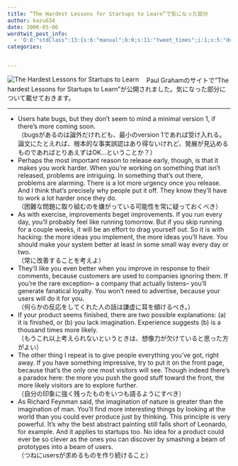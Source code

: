 ```yaml
---
title: ”The Hardest Lessons for Startups to Learn”で気になった部分
author: kazu634
date: 2006-05-06
wordtwit_post_info:
  - 'O:8:"stdClass":13:{s:6:"manual";b:0;s:11:"tweet_times";i:1;s:5:"delay";i:0;s:7:"enabled";i:1;s:10:"separation";s:2:"60";s:7:"version";s:3:"3.7";s:14:"tweet_template";b:0;s:6:"status";i:2;s:6:"result";a:0:{}s:13:"tweet_counter";i:2;s:13:"tweet_log_ids";a:1:{i:0;i:2343;}s:9:"hash_tags";a:0:{}s:8:"accounts";a:1:{i:0;s:7:"kazu634";}}'
categories:


---
```

<div class="section">
<p>
<a href="http://www.paulgraham.com/startuplessons.html" onclick="__gaTracker('send', 'event', 'outbound-article', 'http://www.paulgraham.com/startuplessons.html', '');" target="_blank"><img alt="The Hardest Lessons for Startups to Learn" align="left" src="http://img.simpleapi.net/small/http://www.paulgraham.com/startuplessons.html" border="0" /></a>
</p></p> 
  
<p>
    　Paul Grahamのサイトで&#8221;The hardest Lessons for Startups to Learn&#8221;が公開されました。気になった部分について載せておきます。
</p>
  
<hr />
  
<ul>
<li>
      Users hate bugs, but they don&#8217;t seem to mind a minimal version 1, if there&#8217;s more coming soon.<br /> （bugsがあるのは論外だけれども、最小のversion 1であれば受け入れる。論文にたとえれば、根本的な事実誤認はあり得ないけれど、発展が見込めるものであればとりあえずはOK…ということか？）
</li>
<li>
      Perhaps the most important reason to release early, though, is that it makes you work harder. When you&#8217;re working on something that isn&#8217;t released, problems are intriguing. In something that&#8217;s out there, problems are alarming. There is a lot more urgency once you release. And I think that&#8217;s precisely why people put it off. They know they&#8217;ll have to work a lot harder once they do.<br /> （困難な問題に取り組むのを嫌がっている可能性を常に疑っておくべき）
</li>
<li>
      As with exercise, improvements beget improvements. If you run every day, you&#8217;ll probably feel like running tomorrow. But if you skip running for a couple weeks, it will be an effort to drag yourself out. So it is with hacking: the more ideas you implement, the more ideas you&#8217;ll have. You should make your system better at least in some small way every day or two.<br /> （常に改善することを考えよ）
</li>
<li>
      They&#8217;ll like you even better when you improve in response to their comments, because customers are used to companies ignoring them. If you&#8217;re the rare exception&#8211; a company that actually listens&#8211; you&#8217;ll generate fanatical loyalty. You won&#8217;t need to advertise, because your users will do it for you.<br /> （何らかの反応をしてくれた人の話は謙虚に耳を傾けるべき。）
</li>
<li>
      If your product seems finished, there are two possible explanations: (a) it is finished, or (b) you lack imagination. Experience suggests (b) is a thousand times more likely.<br /> （もうこれ以上考えられないというときは、想像力が欠けていると思った方がよい）
</li>
<li>
      The other thing I repeat is to give people everything you&#8217;ve got, right away. If you have something impressive, try to put it on the front page, because that&#8217;s the only one most visitors will see. Though indeed there&#8217;s a paradox here: the more you push the good stuff toward the front, the more likely visitors are to explore further.<br /> （自分の印象に強く残ったものをいつも語るようにすべき）
</li>
<li>
      As Richard Feynman said, the imagination of nature is greater than the imagination of man. You&#8217;ll find more interesting things by looking at the world than you could ever produce just by thinking. This principle is very powerful. It&#8217;s why the best abstract painting still falls short of Leonardo, for example. And it applies to startups too. No idea for a product could ever be so clever as the ones you can discover by smashing a beam of prototypes into a beam of users.<br /> （つねにusersが求めるものを作り続けること）
</li>
</ul>
</div>

